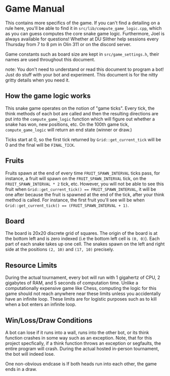 # Game Manual

This contains more specifics of the game. If you can't find a detailing on a
rule here, you'll be able to find it in `src/lib/compute_game_logic.cpp`, which
as you can guess computes the core snake game logic. Furthermore, Joel is
always available for questions! Whether at DU Slither help sessions every
Thursday from 7 to 8 pm in Olin 311 or on the discord server.

Game constants such as board size are kept in `src/game_settings.h`, their names are used throughout this document.

note: You don't need to understand or read this document to program a bot! Just
do stuff with your bot and experiment. This document is for the nitty gritty
details when you need it.

## How the game logic works

This snake game operates on the notion of "game ticks". Every tick, the think
methods of each bot are called and then the resulting directions are put into
the `compute_game_logic` function which will figure out whether a snake has
won, new positions, etc. On the 100th game tick, `compute_game_logic` will return an end state (winner or draw.)

Ticks start at 0, so the first tick returned by `Grid::get_current_tick` will be 0 and the final will be `FINAL_TICK`.

## Fruits

Fruits spawn at the end of every time `FRUIT_SPAWN_INTERVAL` ticks pass, for
instance, a fruit will spawn on the `FRUIT_SPAWN_INTERVAL` tick, on the
`FRUIT_SPAWN_INTERVAL * 2` tick, etc. However, you will not be able to see this
fruit when `Grid::get_current_tick() == FRUIT_SPAWN_INTERVAL`, it will be one
after because the fruit is spawned at the end of the tick, after your think
method is called. For instance, the first fruit you'll see will be when
`Grid::get_current_tick() == (FRUIT_SPAWN_INTERVAL + 1)`. 

## Board

The board is 20x20 discrete grid of squares. The origin of the board is at the
bottom left and is zero indexed (i.e the bottom left cell is `(0, 0)`). Each
part of each snake takes up one cell. The snakes spawn on the left and right
side at the positions `(2, 10)` and `(17, 10)` precisely.

## Resource Limits

During the actual tournament, every bot will run with 1 gigahertz of CPU, 2
gigabytes of RAM, and 5 seconds of computation time. Unlike a computationally
expensive game like Chess, computing the logic for this game should not reach
anywhere near these limits unless you accidentally have an infinite loop. These
limits are for logistic purposes such as to kill when a bot enters an infinite
loop.

## Win/Loss/Draw Conditions

A bot can lose if it runs into a wall, runs into the other bot, or its think
function crashes in some way such as an exception. Note, that for this project
specfically, if a think function throws an exception or segfaults, the entire
program will crash. During the actual hosted in-person tournament, the bot will
indeed lose. 

One non-obvious endcase is If both heads run into each other, the game ends in a draw.

